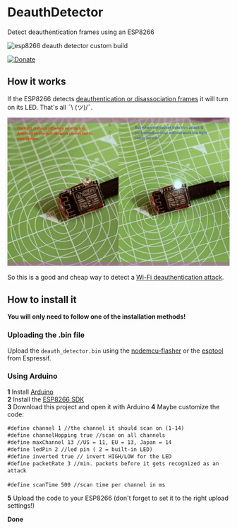 # DeauthDetector
Detect deauthentication frames using an ESP8266

![esp8266 deauth detector custom build](https://raw.githubusercontent.com/spacehuhn/DeauthDetector/master/images/device.jpg)

[![Donate](https://www.paypalobjects.com/en_US/i/btn/btn_donateCC_LG.gif)](https://www.paypal.com/cgi-bin/webscr?cmd=_s-xclick&hosted_button_id=RCHANSVSX9M8C)  

## How it works  

If the ESP8266 detects [deauthentication or disassociation frames](https://mrncciew.com/2014/10/11/802-11-mgmt-deauth-disassociation-frames/) it will turn on its LED. That's all ¯\ (ツ)/¯.  

![blinky esp8266 deauth detector](https://raw.githubusercontent.com/spacehuhn/DeauthDetector/master/images/blink.jpg)

So this is a good and cheap way to detect a [Wi-Fi deauthentication attack](https://en.wikipedia.org/wiki/Wi-Fi_deauthentication_attack).  

## How to install it  

**You will only need to follow one of the installation methods!**

### Uploading the .bin file

Upload the `deauth_detector.bin` using the [nodemcu-flasher](https://github.com/nodemcu/nodemcu-flasher) or the [esptool](https://github.com/espressif/esptool) from Espressif.

### Using Arduino

**1** Install [Arduino](https://www.arduino.cc/en/Main/Software)  
**2** Install the [ESP8266 SDK](https://github.com/esp8266/Arduino)  
**3** Download this project and open it with Arduino
**4** Maybe customize the code:
```
#define channel 1 //the channel it should scan on (1-14)
#define channelHopping true //scan on all channels
#define maxChannel 13 //US = 11, EU = 13, Japan = 14
#define ledPin 2 //led pin ( 2 = built-in LED)
#define inverted true // invert HIGH/LOW for the LED
#define packetRate 3 //min. packets before it gets recognized as an attack

#define scanTime 500 //scan time per channel in ms
```
**5** Upload the code to your ESP8266 (don't forget to set it to the right upload settings!)

**Done**
